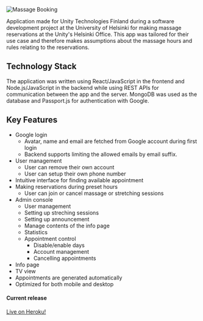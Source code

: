 ![Massage Booking](https://fontmeme.com/permalink/190704/9556a11517af165e53fc4e33c5b421dd.png)

Application made for Unity Technologies Finland during a software development project at the University of Helsinki for making massage reservations at the Unity's Helsinki Office. This app was tailored for their use case and therefore makes assumptions about the massage hours and rules relating to the reservations.

## Technology Stack

The application was written using React/JavaScript in the frontend and Node.js/JavaScript in the backend while using REST APIs for communication between the app and the server. MongoDB was used as the database and Passport.js for authentication with Google.

## Key Features

* Google login
    * Avatar, name and email are fetched from Google account during first login
    * Backend supports limiting the allowed emails by email suffix.
* User management
    * User can remove their own account
    * User can setup their own phone number
* Intuitive interface for finding available appointment
* Making reservations during preset hours
    * User can join or cancel massage or stretching sessions
* Admin console
    * User management
    * Setting up streching sessions
    * Setting up announcement
    * Manage contents of the info page
    * Statistics
    * Appointment control
        * Disable/enable days
        * Account management
        * Cancelling appointments
* Info page
* TV view
* Appointments are generated automatically
* Optimized for both mobile and desktop

#### Current release
[Live on Heroku!](https://glacial-lowlands-81447.herokuapp.com/)
